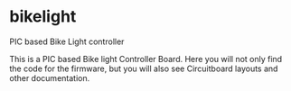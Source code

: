 bikelight
=========

PIC based Bike Light controller

This is a PIC based Bike light Controller Board.
Here you will not only find the code for the firmware, 
but you will also see Circuitboard layouts and other
documentation.

